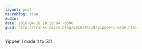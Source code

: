 ```yaml
---
layout: post
microblog: true
audio: 
date: 2018-04-18 10:28:04 -0500
guid: http://frankm.micro.blog/2018/04/18/yippee-i-made.html
---
```

Yippee! I made it to 52!
